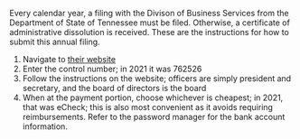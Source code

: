 Every calendar year, a filing with the Divison of Business Services from the Department of State of Tennessee must be filed. Otherwise, a certificate of administrative dissolution is received. These are the instructions for how to submit this annual filing.

1. Navigate to [their website](https://tnbear.tn.gov/Ecommerce/AnnualReportID.aspx)
2. Enter the control number; in 2021 it was 762526
3. Follow the instructions on the website; officers are simply president and secretary, and the board of directors is the board
4. When at the payment portion, choose whichever is cheapest; in 2021, that was eCheck; this is also most convenient as it avoids requiring reimbursements. Refer to the password manager for the bank account information.
